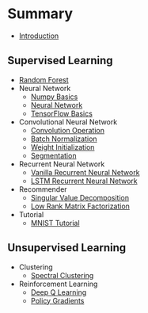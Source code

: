 # Summary

* [Introduction](README.md)

## Supervised Learning

* [Random Forest](/random_forest/random_forest.md)
* Neural Network
  * [Numpy Basics](/neural_network/numpy_basics.md)
  * [Neural Network](/neural_network/neural_network.md)
  * [TensorFlow Basics](/neural_network/tensorflow_basics.md)
* Convolutional Neural Network
  * [Convolution Operation](/convolutional_neural_network/convolution_operation.md)
  * [Batch Normalization](/convolutional_neural_network/batch_normalization.md)
  * [Weight Initialization](/convolutional_neural_network/weight_initialization.md)
  * [Segmentation](/convolutional_neural_network/segmentation.md)
* Recurrent Neural Network
  * [Vanilla Recurrent Neural Network](/recurrent_neural_network/recurrent_neural_networks.md)
  * [LSTM Recurrent Neural Network](/recurrent_neural_network/long_short_term_memory.md)
* Recommender
  * [Singular Value Decomposition](/recommender/singular_value_decomposition.md)
  * [Low Rank Matrix Factorization](/recommender/low_rank_matrix_factorization.md)
* Tutorial
  * [MNIST Tutorial](/mnist_tutorial/mnist_tutorial.md)

## Unsupervised Learning

* Clustering
  * [Spectral Clustering](/clustering/spectral_clustering.md)
* Reinforcement Learning
  * [Deep Q Learning](/reinforcement_learning/reinforcement_learning.md)
  * [Policy Gradients](/reinforcement_learning/policy_gradients.md)
